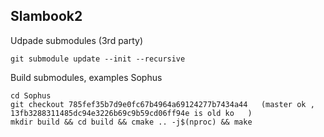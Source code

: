 ## Slambook2

Udpade submodules (3rd party)

	git submodule update --init --recursive
	
Build submodules, examples Sophus

	cd Sophus
	git checkout 785fef35b7d9e0fc67b4964a69124277b7434a44   (master ok ,    13fb3288311485dc94e3226b69c9b59cd06ff94e is old ko   )
	mkdir build && cd build && cmake .. -j$(nproc) && make 
